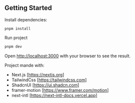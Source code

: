 ## Getting Started

Install dependencies:

```bach
pnpm install
```

Run project
```bash
pnpm dev
```

Open [http://localhost:3000](http://localhost:3000) with your browser to see the result.

Project mande with:
- Next.js [https://nextjs.org]
- TailwindCss [https://tailwindcss.com]
- ShadcnUI [https://ui.shadcn.com]
- framer-motion [https://www.framer.com/motion]
- next-intl [https://next-intl-docs.vercel.app]
